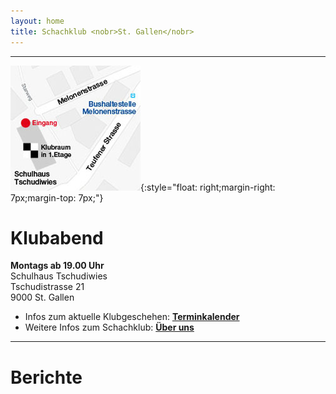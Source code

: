 ```yaml
---
layout: home
title: Schachklub <nobr>St. Gallen</nobr>
---
```


---

[![Karte](/assets/img/MiniKarteTschudiwies208.jpg)](/aboutme){:style="float: right;margin-right: 7px;margin-top: 7px;"}

# Klubabend


**Montags ab 19.00 Uhr**\
Schulhaus Tschudiwies\
Tschudistrasse 21\
9000 St. Gallen

- Infos zum aktuelle Klubgeschehen: **[Terminkalender](terminkalender)**
- Weitere Infos zum Schachklub: **[Über uns](aboutme)**

---

# Berichte
